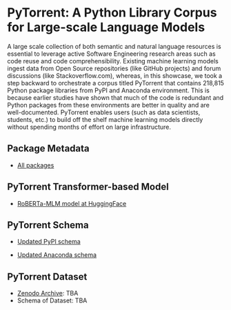 # PyTorrent: A Python Library Corpus for Large-scale Language Models
A large scale collection of both semantic and natural language resources is essential to leverage active Software Engineering research areas such as code reuse and code comprehensibility. Existing machine learning models ingest data from Open Source repositories (like GitHub projects) and forum discussions (like Stackoverflow.com),  whereas, in this showcase, we took a step backward to orchestrate a corpus titled PyTorrent that contains 218,815 Python package libraries from PyPI and Anaconda environment. This is because earlier studies have shown that much of the code is redundant and Python packages from these environments are better in quality and are well-documented. PyTorrent enables users (such as data scientists, students, etc.) to build off the shelf machine learning models directly without spending months of effort on large infrastructure.

## Package Metadata
- [All packages](https://github.com/fla-sil/PyTorrent/tree/main/Package_Metadata)

## PyTorrent Transformer-based Model
- [RoBERTa-MLM model at HuggingFace](https://huggingface.co/Fujitsu/pytorrent)

## PyTorrent Schema
- [Updated PyPI schema](https://github.com/fla-sil/PyTorrent/blob/main/anaconda_schema.json)

- [Updated Anaconda schema](https://github.com/fla-sil/PyTorrent/blob/main/schema.json) 


## PyTorrent Dataset
- [Zenodo Archive](): TBA
- Schema of Dataset: TBA

